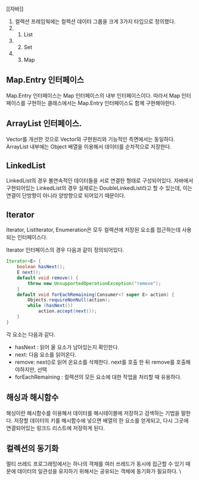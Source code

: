 [[자바]]

1. 컬렉션 프레임웍에는 컬렉션 데이터 그룹을 크게 3가지 타입으로 정의했다.
2. 1. List
3. 2. Set
4. 3. Map


## Map.Entry 인터페이스
Map.Entry 인터페이스는 Map 인터페이스의 내부 인터페이스이다.
따라서 Map 인터페이스를 구현하는 클래스에서는 Map.Entry 인터페이스도 함께 구현해야한다.


## ArrayList 인터페이스.
Vector를 개선한 것으로 Vector와 구현원리와 기능적인 측면에서는 동일하다.
ArrayList 내부에는 Object 배열을 이용해서 데이터를 순차적으로 저장한다.

## LinkedList
LinkedList의 경우 불연속적인 데이터들을 서로 연결한 형태로 구성되어있다.
자바에서 구현되어있는 LinkedList의 경우 실제로는 DoubleLinkedList라고 할 수 있는데, 이는 연결이 단방향이 아니라 양방향으로 되어있기 때문이다.


## Iterator
Iterator, ListIterator, Enumeration은 모두 컬렉션에 저장된 요소를 접근하는데 사용되는 인터페이스다.

Iterator 인터페이스의 경우 다음과 같이 정의되어있다.

```java
Iterator<E> {  
    boolean hasNext();  
	E next();  
	default void remove() {  
        throw new UnsupportedOperationException("remove");  
    }  
    default void forEachRemaining(Consumer<? super E> action) {  
        Objects.requireNonNull(action);  
        while (hasNext())  
            action.accept(next());  
    }  
}
```

각 요소는 다음과 같다.

- hasNext : 읽어 올 요소가 남아있는지 확인한다.
- next: 다음 요소를 읽어온다.
- remove: next()로 읽어 온요소를 삭제한다. next를 호출 한 뒤 remove를 호출해야하지만, 선택
- forEachRemaining : 컬렉션의 모든 요소에 대한 작업을 처리할 때 유용하다.

## 해싱과 해시함수
해싱이란 해시함수를 이용해서 데이터를 해시테이블에 저장하고 검색하는 기법을 말한다.
저장할 데이터의 키를 해시함수에 넣으면 배열의 한 요소를 얻게되고, 다시 그곳에 연결되어있는 링크드 리스트에 저장하게 된다.


## 컬렉션의 동기화
멀티 쓰레드 프로그래밍에서는 하나의 객체를 여러 쓰레드가 동시에 접근할 수 있기 때문에 데이터의 일관성을 유지하기 위해서는 공유되는 객체에 동기화가 필요하다.
\